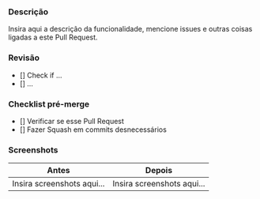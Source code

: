 ### Descrição

Insira aqui a descrição da funcionalidade, mencione issues e outras coisas ligadas a este Pull Request.

### Revisão

- [] Check if ...
- [] ...

### Checklist pré-merge

- [] Verificar se esse Pull Request
- [] Fazer Squash em commits desnecessários

### Screenshots

| Antes | Depois |
| ----- | ------ |
| Insira screenshots aqui... | Insira screenshots aqui... |
